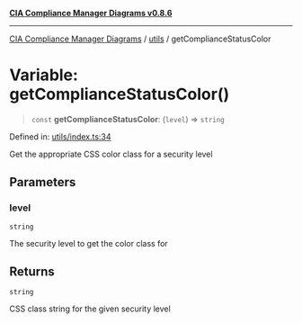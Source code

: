 [**CIA Compliance Manager Diagrams v0.8.6**](../../README.md)

***

[CIA Compliance Manager Diagrams](../../modules.md) / [utils](../README.md) / getComplianceStatusColor

# Variable: getComplianceStatusColor()

> `const` **getComplianceStatusColor**: (`level`) => `string`

Defined in: [utils/index.ts:34](https://github.com/Hack23/cia-compliance-manager/blob/050a250237d6f621490781dbdf95155919f35aed/src/utils/index.ts#L34)

Get the appropriate CSS color class for a security level

## Parameters

### level

`string`

The security level to get the color class for

## Returns

`string`

CSS class string for the given security level
